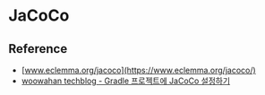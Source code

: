 # JaCoCo

## Reference

- [www.eclemma.org/jacoco](https://www.eclemma.org/jacoco/)
- [woowahan techblog - Gradle 프로젝트에 JaCoCo 설정하기](https://techblog.woowahan.com/2661/)
